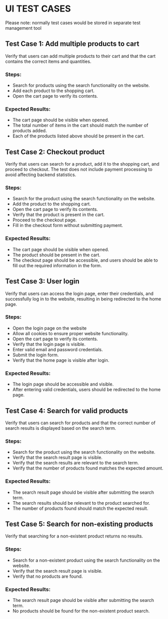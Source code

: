 # UI TEST CASES

Please note: normally test cases would be stored in separate test management tool

## Test Case 1: Add multiple products to cart

Verify that users can add multiple products to their cart and that the cart contains the correct items and quantities.

### Steps:

- Search for products using the search functionality on the website.
- Add each product to the shopping cart.
- Open the cart page to verify its contents.

### Expected Results:

- The cart page should be visible when opened.
- The total number of items in the cart should match the number of products added.
- Each of the products listed above should be present in the cart.

## Test Case 2: Checkout product

Verify that users can search for a product, add it to the shopping cart, and proceed to checkout. The test does not
include payment processing to avoid affecting backend statistics.

### Steps:

- Search for the product using the search functionality on the website.
- Add the product to the shopping cart.
- Open the cart page to verify its contents.
- Verify that the product is present in the cart.
- Proceed to the checkout page.
- Fill in the checkout form without submitting payment.

### Expected Results:

- The cart page should be visible when opened.
- The product should be present in the cart.
- The checkout page should be accessible, and users should be able to fill out the required information in the form.

## Test Case 3: User login

Verify that users can access the login page, enter their credentials, and successfully log in to the website, resulting
in being redirected to the home page.

### Steps:

- Open the login page on the website
- Allow all cookies to ensure proper website functionality.
- Open the cart page to verify its contents.
- Verify that the login page is visible.
- Enter valid email and password credentials.
- Submit the login form.
- Verify that the home page is visible after login.

### Expected Results:

- The login page should be accessible and visible.
- After entering valid credentials, users should be redirected to the home page.

## Test Case 4: Search for valid products

Verify that users can search for products and that the correct number of search results is displayed based on the search
term.

### Steps:

- Search for the product using the search functionality on the website.
- Verify that the search result page is visible.
- Verify that the search results are relevant to the search term.
- Verify that the number of products found matches the expected amount.

### Expected Results:

- The search result page should be visible after submitting the search term.
- The search results should be relevant to the product searched for.
- The number of products found should match the expected result.

## Test Case 5: Search for non-existing products

Verify that searching for a non-existent product returns no results.

### Steps:

- Search for a non-existent product using the search functionality on the website.
- Verify that the search result page is visible.
- Verify that no products are found.

### Expected Results:

- The search result page should be visible after submitting the search term.
- No products should be found for the non-existent product search.
